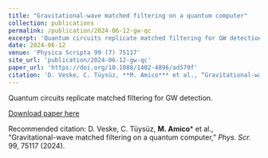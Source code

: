```yaml
---
title: "Gravitational-wave matched filtering on a quantum computer"
collection: publications
permalink: /publication/2024-06-12-gw-qc
excerpt: 'Quantum circuits replicate matched filtering for GW detection.'
date: 2024-06-12
venue: 'Physica Scripta 99 (7) 75117'
site_url: 'publication/2024-06-12-gw-qc'
paper_url: 'https://doi.org/10.1088/1402-4896/ad579f'
citation: 'D. Veske, C. Tüysüz, **M. Amico*** et al., “Gravitational-wave matched filtering on a quantum computer,” *Phys. Scr.* 99, 75117 (2024).'
---
```

Quantum circuits replicate matched filtering for GW detection.

[Download paper here](https://doi.org/10.1088/1402-4896/ad579f)

Recommended citation: D. Veske, C. Tüysüz, **M. Amico*** et al., “Gravitational-wave matched filtering on a quantum computer,” *Phys. Scr.* 99, 75117 (2024).